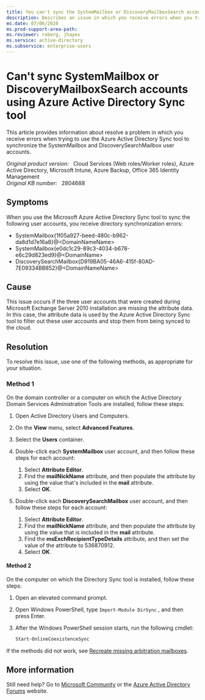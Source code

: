 ```yaml
---
title: You can't sync the SystemMailbox or DiscoveryMailboxSearch accounts by using the Azure Active Directory Sync tool
description: Describes an issue in which you receive errors when you try to use the Azure Active Directory Sync tool to synchronize the SystemMailbox and DiscoverySearchMailbox user accounts. Provides a resolution.
ms.date: 07/06/2020
ms.prod-support-area-path: 
ms.reviewer: roberg, jhayes
ms.service: active-directory
ms.subservice: enterprise-users
---
```

# Can't sync SystemMailbox or DiscoveryMailboxSearch accounts using Azure Active Directory Sync tool

This article provides information about resolve a problem in which you receive errors when trying to use the Azure Active Directory Sync tool to synchronize the SystemMailbox and DiscoverySearchMailbox user accounts.

_Original product version:_ &nbsp; Cloud Services (Web roles/Worker roles), Azure Active Directory, Microsoft Intune, Azure Backup, Office 365 Identity Management  
_Original KB number:_ &nbsp; 2804688

## Symptoms

When you use the Microsoft Azure Active Directory Sync tool to sync the following user accounts, you receive directory synchronization errors:

- SystemMailbox{1f05a927-beed-480c-b962-da8d1d7e16a8}@\<DomainNameName>
- SystemMailbox{e0dc1c29-89c3-4034-b678-e6c29d823ed9}@\<DomainName>
- DiscoverySearchMailbox{D919BA05-46A6-415f-80AD-7E09334BB852}@\<DomainNameName>

## Cause

This issue occurs if the three user accounts that were created during Microsoft Exchange Server 2010 installation are missing the attribute data. In this case, the attribute data is used by the Azure Active Directory Sync tool to filter out these user accounts and stop them from being synced to the cloud.

## Resolution

To resolve this issue, use one of the following methods, as appropriate for your situation.

### Method 1

On the domain controller or a computer on which the Active Directory Domain Services Administration Tools are installed, follow these steps:

1. Open Active Directory Users and Computers.
2. On the **View** menu, select **Advanced Features**.
3. Select the **Users** container.
4. Double-click each **SystemMailbox** user account, and then follow these steps for each account:

   1. Select **Attribute Editor**.
   2. Find the **mailNickName** attribute, and then populate the attribute by using the value that's included in the **mail** attribute.
   3. Select **OK**.

5. Double-click each **DiscoverySearchMailbox** user account, and then follow these steps for each account:

   1. Select **Attribute Editor**.
   2. Find the **mailNickName** attribute, and then populate the attribute by using the value that is included in the **mail** attribute.
   3. Find the **msExchRecipientTypeDetails** attribute, and then set the value of the attribute to 536870912.
   4. Select **OK**.

#### Method 2

On the computer on which the Directory Sync tool is installed, follow these steps:

1. Open an elevated command prompt.
2. Open Windows PowerShell, type `Import-Module DirSync` , and then press Enter.
3. After the Windows PowerShell session starts, run the following cmdlet:

    ```powershell
    Start-OnlineCoexistenceSync
    ```

If the methods did not work, see [Recreate missing arbitration mailboxes](/exchange/architecture/mailbox-servers/recreate-arbitration-mailboxes#re-create-an-arbitration-mailbox).

## More information

Still need help? Go to [Microsoft Community](https://answers.microsoft.com/) or the [Azure Active Directory Forums](https://social.msdn.microsoft.com/Forums/en-US/home?forum=windowsazuread) website.
